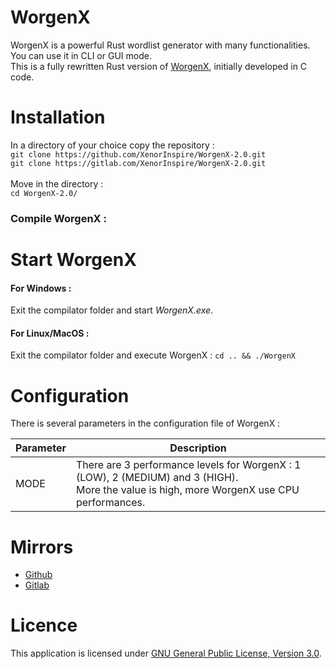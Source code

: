 # WorgenX

WorgenX is a powerful Rust wordlist generator with many functionalities. You can use it in CLI or GUI mode.<br> 
This is a fully rewritten Rust version of <a href="https://github.com/XenorInspire/WorgenX">WorgenX</a>, initially developed in C code.

# Installation

In a directory of your choice copy the repository :  
`git clone https://github.com/XenorInspire/WorgenX-2.0.git`<br> 
`git clone https://gitlab.com/XenorInspire/WorgenX-2.0.git`<br> 
<br> 
Move in the directory :  
`cd WorgenX-2.0/`

### Compile WorgenX :
  

# Start WorgenX

#### For Windows :

Exit the compilator folder and start *WorgenX.exe*.

#### For Linux/MacOS :

Exit the compilator folder and execute WorgenX :
`cd .. && ./WorgenX`


# Configuration

There is several parameters in the configuration file of WorgenX : 

Parameter | Description |
--- | --- |
MODE | There are 3 performance levels for WorgenX : 1 (LOW), 2 (MEDIUM) and 3 (HIGH). <br>More the value is high, more WorgenX use CPU performances.



# Mirrors

- <a href="https://github.com/XenorInspire/WorgenX-2.0">Github</a>
- <a href="https://gitlab.com/XenorInspire/WorgenX-2.0">Gitlab</a>

# Licence

This application is licensed under [GNU General Public License, Version 3.0].

[GNU General Public License, Version 3.0]:
 http://www.gnu.org/licenses/gpl-3.0-standalone.html
